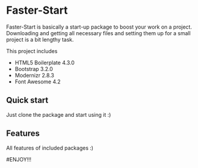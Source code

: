 # Faster-Start

Faster-Start is basically a start-up package to boost your work on a project. Downloading and getting all necessary files and setting them up for a small project is a bit lengthy task. 


This project includes 

* HTML5 Boilerplate 4.3.0
* Bootstrap 3.2.0
* Modernizr 2.8.3
* Font Awesome 4.2


## Quick start

Just clone the package and start using it :)


## Features

All features of included packages :)



#ENJOY!!!